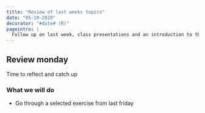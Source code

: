 ```yaml
---
title: "Review of last weeks topics"
date: "05-10-2020"
decorator: "#date# (R)"
pageintro: |
  Follow up on last week, class presentations and an introduction to this week
---
```


## Review monday
Time to reflect and catch up

### What we will do
- Go through a selected exercise from last friday